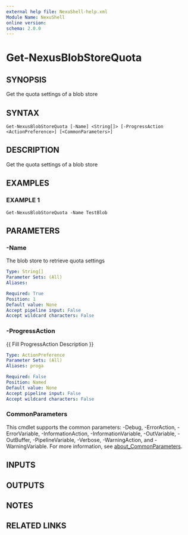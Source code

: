 ```yaml
---
external help file: NexuShell-help.xml
Module Name: NexuShell
online version:
schema: 2.0.0
---
```


# Get-NexusBlobStoreQuota

## SYNOPSIS
Get the quota settings of a blob store

## SYNTAX

```
Get-NexusBlobStoreQuota [-Name] <String[]> [-ProgressAction <ActionPreference>] [<CommonParameters>]
```

## DESCRIPTION
Get the quota settings of a blob store

## EXAMPLES

### EXAMPLE 1
```
Get-NexusBlobStoreQuota -Name TestBlob
```

## PARAMETERS

### -Name
The blob store to retrieve quota settings

```yaml
Type: String[]
Parameter Sets: (All)
Aliases:

Required: True
Position: 1
Default value: None
Accept pipeline input: False
Accept wildcard characters: False
```

### -ProgressAction
{{ Fill ProgressAction Description }}

```yaml
Type: ActionPreference
Parameter Sets: (All)
Aliases: proga

Required: False
Position: Named
Default value: None
Accept pipeline input: False
Accept wildcard characters: False
```

### CommonParameters
This cmdlet supports the common parameters: -Debug, -ErrorAction, -ErrorVariable, -InformationAction, -InformationVariable, -OutVariable, -OutBuffer, -PipelineVariable, -Verbose, -WarningAction, and -WarningVariable. For more information, see [about_CommonParameters](http://go.microsoft.com/fwlink/?LinkID=113216).

## INPUTS

## OUTPUTS

## NOTES

## RELATED LINKS
